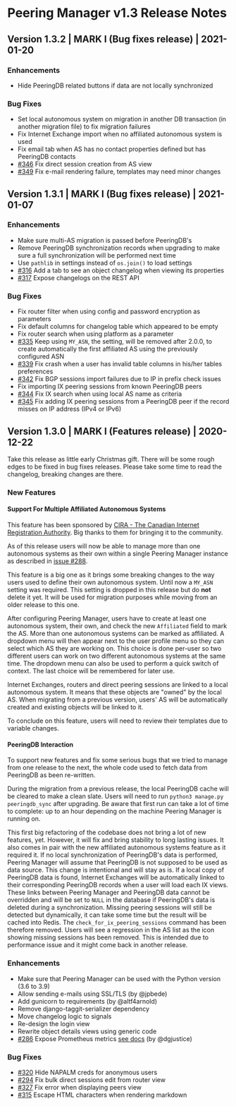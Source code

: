 # Peering Manager v1.3 Release Notes

## Version 1.3.2 | MARK I (Bug fixes release) | 2021-01-20

### Enhancements

* Hide PeeringDB related buttons if data are not locally synchronized

### Bug Fixes

* Set local autonomous system on migration in another DB transaction (in another migration file) to fix migration failures
* Fix Internet Exchange import when no affiliated autonomous system is used
* Fix email tab when AS has no contact properties defined but has PeeringDB contacts
* [#346](https://github.com/peering-manager/peering-manager/issues/346) Fix direct session creation from AS view
* [#349](https://github.com/peering-manager/peering-manager/issues/349) Fix e-mail rendering failure, templates may need minor changes

## Version 1.3.1 | MARK I (Bug fixes release) | 2021-01-07

### Enhancements

* Make sure multi-AS migration is passed before PeeringDB's
* Remove PeeringDB synchronization records when upgrading to make sure a full synchronization will be performed next time
* Use `pathlib` in settings instead of `os.join()` to load settings
* [#316](https://github.com/peering-manager/peering-manager/issues/316) Add a tab to see an object changelog when viewing its properties
* [#317](https://github.com/peering-manager/peering-manager/issues/317) Expose changelogs on the REST API

### Bug Fixes

* Fix router filter when using config and password encryption as parameters
* Fix default columns for changelog table which appeared to be empty
* Fix router search when using platform as a parameter
* [#335](https://github.com/peering-manager/peering-manager/issues/335) Keep using `MY_ASN`, the setting, will be removed after 2.0.0, to create automatically the first affiliated AS using the previously configured ASN
* [#339](https://github.com/peering-manager/peering-manager/issues/339) Fix crash when a user has invalid table columns in his/her tables preferences
* [#342](https://github.com/peering-manager/peering-manager/issues/342) Fix BGP sessions import failures due to IP in prefix check issues
* Fix importing IX peering sessions from known PeeringDB peers
* [#344](https://github.com/peering-manager/peering-manager/issues/344) Fix IX search when using local AS name as criteria
* [#345](https://github.com/peering-manager/peering-manager/issues/345) Fix adding IX peering sessions from a PeeringDB peer if the record misses on IP address (IPv4 or IPv6)

## Version 1.3.0 | MARK I (Features release) | 2020-12-22

Take this release as little early Christmas gift. There will be some rough edges to be fixed in bug fixes releases. Please take some time to read the changelog, breaking changes are there.

### New Features

#### Support For Multiple Affiliated Autonomous Systems

This feature has been sponsored by [CIRA - The Canadian Internet Registration Authority](https://www.cira.ca/). Big thanks to them for bringing it to the community.

As of this release users will now be able to manage more than one autonomous systems as their own within a single Peering Manager instance as described in [issue #288](https://github.com/peering-manager/peering-manager/issues/288).

This feature is a big one as it brings some breaking changes to the way users used to define their own autonomous system. Until now a `MY_ASN` setting was required. This setting is dropped in this release but do **not** delete it yet. It will be used for migration purposes while moving from an older release to this one.

After configuring Peering Manager, users have to create at least one autonomous system, their own, and check the new `Affiliated` field to mark the AS. More than one autonomous systems can be marked as affiliated. A dropdown menu will then appear next to the user profile menu so they can select which AS they are working on. This choice is done per-user so two different users can work on two different autonomous systems at the same time. The dropdown menu can also be used to perform a quick switch of context. The last choice will be remembered for later use.

Internet Exchanges, routers and direct peering sessions are linked to a local autonomous system. It means that these objects are "owned" by the local AS. When migrating from a previous version, users' AS will be automatically created and existing objects will be linked to it.

To conclude on this feature, users will need to review their templates due to variable changes.

#### PeeringDB Interaction

To support new features and fix some serious bugs that we tried to manage from one release to the next, the whole code used to fetch data from PeeringDB as been re-written.

During the migration from a previous release, the local PeeringDB cache will be cleared to make a clean slate. Users will need to run `python3 manage.py peeringdb_sync` after upgrading. Be aware that first run can take a lot of time to complete: up to an hour depending on the machine Peering Manager is running on.

This first big refactoring of the codebase does not bring a lot of new features, yet. However, it will fix and bring stability to long lasting issues. It also comes in pair with the new affiliated autonomous systems feature as it required it. If no local synchronization of PeeringDB's data is performed, Peering Manager will assume that PeeringDB is not supposed to be used as data source. This change is intentional and will stay as is. If a local copy of PeeringDB data is found, Internet Exchanges will be automatically linked to their corresponding PeeringDB records when a user will load each IX views. These links between Peering Manager and PeeringDB data cannot be overridden and will be set to `NULL` in the database if PeeringDB's data is deleted during a synchronization. Missing peering sessions will still be detected but dynamically, it can take some time but the result will be cached into Redis. The `check_for_ix_peering_sessions` command has been therefore removed. Users will see a regression in the AS list as the icon showing missing sessions has been removed. This is intended due to performance issue and it might come back in another release.

### Enhancements

* Make sure that Peering Manager can be used with the Python version (3.6 to 3.9)
* Allow sending e-mails using SSL/TLS (by @jpbede)
* Add gunicorn to requirements (by @altf4arnold)
* Remove django-taggit-serializer dependency
* Move changelog logic to signals
* Re-design the login view
* Rewrite object details views using generic code
* [#286](https://github.com/peering-manager/peering-manager/issues/286) Expose Prometheus metrics [see docs](../setup/9-prometheus.md) (by @dgjustice)

### Bug Fixes

* [#320](https://github.com/peering-manager/peering-manager/issues/320) Hide NAPALM creds for anonymous users
* [#294](https://github.com/peering-manager/peering-manager/issues/294) Fix bulk direct sessions edit from router view
* [#327](https://github.com/peering-manager/peering-manager/issues/327) Fix error when displaying peers view
* [#315](https://github.com/peering-manager/peering-manager/issues/315) Escape HTML characters when rendering markdown
